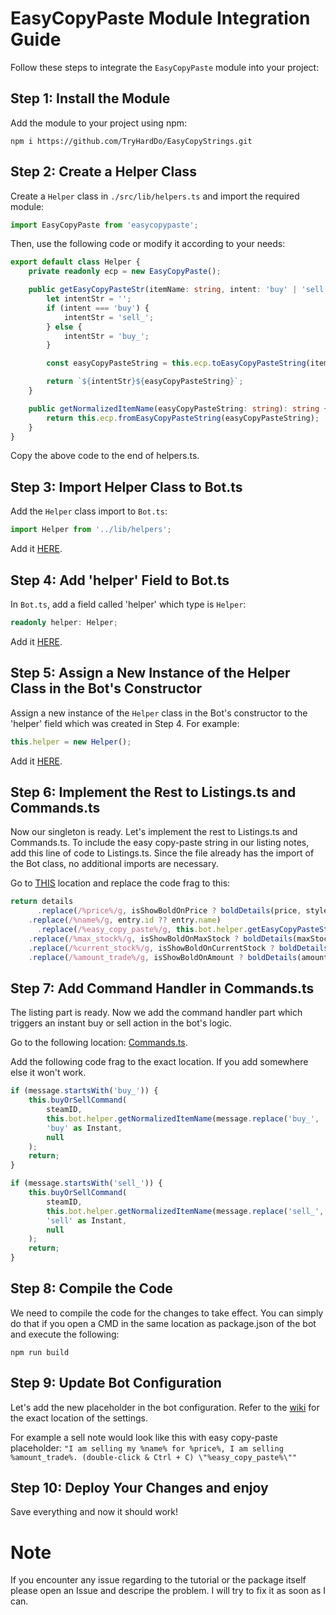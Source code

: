 # EasyCopyPaste Module Integration Guide

Follow these steps to integrate the `EasyCopyPaste` module into your project:

## Step 1: Install the Module
Add the module to your project using npm:
```shell
npm i https://github.com/TryHardDo/EasyCopyStrings.git
```

## Step 2: Create a Helper Class
Create a `Helper` class in `./src/lib/helpers.ts` and import the required module:

```typescript
import EasyCopyPaste from 'easycopypaste';
```

Then, use the following code or modify it according to your needs:

```typescript
export default class Helper {
    private readonly ecp = new EasyCopyPaste();

    public getEasyCopyPasteStr(itemName: string, intent: 'buy' | 'sell'): string {
        let intentStr = '';
        if (intent === 'buy') {
            intentStr = 'sell_';
        } else {
            intentStr = 'buy_';
        }

        const easyCopyPasteString = this.ecp.toEasyCopyPasteString(itemName);

        return `${intentStr}${easyCopyPasteString}`;
    }

    public getNormalizedItemName(easyCopyPasteString: string): string {
        return this.ecp.fromEasyCopyPasteString(easyCopyPasteString);
    }
}
```

Copy the above code to the end of helpers.ts.

## Step 3: Import Helper Class to Bot.ts

Add the `Helper` class import to `Bot.ts`:

```typescript
import Helper from '../lib/helpers';
```

Add it [HERE](https://github.com/TF2Autobot/tf2autobot/blob/722502bf25dd5590e058cb5b2d26554bfa11aa3a/src/classes/Bot.ts#LL20C1-L20C1).

## Step 4: Add 'helper' Field to Bot.ts

In `Bot.ts`, add a field called 'helper' which type is `Helper`:

```typescript
readonly helper: Helper;
```

Add it [HERE](https://github.com/TF2Autobot/tf2autobot/blob/722502bf25dd5590e058cb5b2d26554bfa11aa3a/src/classes/Bot.ts#LL177C1-L177C1).

## Step 5: Assign a New Instance of the Helper Class in the Bot's Constructor

Assign a new instance of the `Helper` class in the Bot's constructor to the 'helper' field which was created in Step 4. For example:
```typescript
this.helper = new Helper();
```

Add it [HERE](https://github.com/TF2Autobot/tf2autobot/blob/722502bf25dd5590e058cb5b2d26554bfa11aa3a/src/classes/Bot.ts#LL193C1-L193C1).

## Step 6: Implement the Rest to Listings.ts and Commands.ts

Now our singleton is ready. Let's implement the rest to Listings.ts and Commands.ts.
To include the easy copy-paste string in our listing notes, add this line of code to Listings.ts. Since the file already has the import of the Bot class, no additional imports are necessary.

Go to [THIS](https://github.com/TF2Autobot/tf2autobot/blob/722502bf25dd5590e058cb5b2d26554bfa11aa3a/src/classes/Listings.ts#LL652C13-L652C20) location and replace the code frag to this:

```typescript
return details
	  .replace(/%price%/g, isShowBoldOnPrice ? boldDetails(price, style) : price)
    .replace(/%name%/g, entry.id ?? entry.name)
	  .replace(/%easy_copy_paste%/g, this.bot.helper.getEasyCopyPasteStr(entry.name, key)) // Get easy copy paste placeholder
    .replace(/%max_stock%/g, isShowBoldOnMaxStock ? boldDetails(maxStock, style) : maxStock)
    .replace(/%current_stock%/g, isShowBoldOnCurrentStock ? boldDetails(currentStock, style) : currentStock)
    .replace(/%amount_trade%/g, isShowBoldOnAmount ? boldDetails(amountTrade, style) : amountTrade);
```

## Step 7: Add Command Handler in Commands.ts
The listing part is ready. Now we add the command handler part which triggers an instant buy or sell action in the bot's logic.

Go to the following location: [Commands.ts](https://github.com/TF2Autobot/tf2autobot/blob/722502bf25dd5590e058cb5b2d26554bfa11aa3a/src/classes/Commands/Commands.ts#LL107C1-L107C1).

Add the following code frag to the exact location. If you add somewhere else it won't work.

```typescript
if (message.startsWith('buy_')) {
    this.buyOrSellCommand(
        steamID,
        this.bot.helper.getNormalizedItemName(message.replace('buy_', '')),
        'buy' as Instant,
        null
    );
    return;
}

if (message.startsWith('sell_')) {
    this.buyOrSellCommand(
        steamID,
        this.bot.helper.getNormalizedItemName(message.replace('sell_', '')),
        'sell' as Instant,
        null
    );
    return;
}
```

## Step 8: Compile the Code
We need to compile the code for the changes to take effect. You can simply do that if you open a CMD in the same location as package.json of the bot and execute the following:
```shell
npm run build
```

## Step 9: Update Bot Configuration
Let's add the new placeholder in the bot configuration. Refer to the [wiki](https://github.com/TF2Autobot/tf2autobot/wiki/Configure-your-options.json-file#-listing-note-settings-) for the exact location of the settings.

For example a sell note would look like this with easy copy-paste placeholder:
`"I am selling my %name% for %price%, I am selling %amount_trade%. (double-click & Ctrl + C) \"%easy_copy_paste%\""`

## Step 10: Deploy Your Changes and enjoy
Save everything and now it should work!

# Note
If you encounter any issue regarding to the tutorial or the package itself please open an Issue and descripe the problem.
I will try to fix it as soon as I can.
